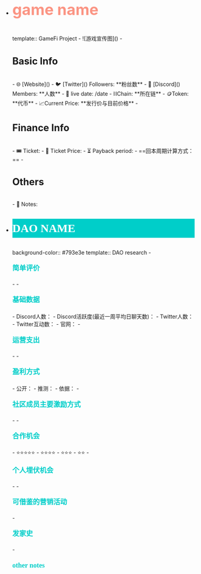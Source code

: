 - <p style="font-size:40px; color:#FB9483; font-weight:bold;line-height:50px">game name</p>
  template:: GameFi Project
	- ![游戏宣传图]()
	- <p style="font-size:25px; font-weight:bold; line-height:50px">Basic Info</P>
		- 🌐 [Website]()
		- 🐦 [Twitter]() Followers: **粉丝数**
		- 🔷 [Discord]() Members: **人数**
		- 📅 live date: /date
		- ⛓️Chain: **所在链**
		- 🪙Token: **代币**
		- 📈Current Price: **发行价与目前价格**
	- <p style="font-size:25px; font-weight:bold; line-height:50px">Finance Info</P>
		- 🎟️ Ticket:
		- 💸 Ticket Price:
		- ⏳ Payback period:
			- ==回本周期计算方式：==
	- <p style="font-size:25px; font-weight:bold; line-height:50px">Others</P>
		- 📝 Notes:
- <p style="color:#FFFFFF; font-size:30px; font-family:SourceHanSansCN-Regular; font-weight:bold; line-height:50px; background:#00cec9"> DAO NAME</p>
  background-color:: #793e3e
  template:: DAO research
	- <p style="color:#00cec9; font-size:18px; font-family:SourceHanSansCN-Regular; font-weight:bold; line-height:30px">简单评价</p>
		-
	- <p style="color:#00cec9; font-size:18px; font-family:SourceHanSansCN-Regular; font-weight:bold; line-height:30px">基础数据</p>
		- Discord人数：
		- Discord活跃度(最近一周平均日聊天数)：
		- Twitter人数：
		- Twitter互动数：
		- 官网：
	- <p style="color:#00cec9; font-size:18px; font-family:SourceHanSansCN-Regular; font-weight:bold; line-height:30px">运营支出</p>
		-
	- <p style="color:#00cec9; font-size:18px; font-family:SourceHanSansCN-Regular; font-weight:bold; line-height:30px">盈利方式</p>
		- 公开：
		- 推测：
			- 依据：
	- <p style="color:#00cec9; font-size:18px; font-family:SourceHanSansCN-Regular; font-weight:bold; line-height:30px">社区成员主要激励方式</p>
		-
	- <p style="color:#00cec9; font-size:18px; font-family:SourceHanSansCN-Regular; font-weight:bold; line-height:30px">合作机会</p>
		- ⭐⭐⭐⭐⭐
		- ⭐⭐⭐⭐
		- ⭐⭐⭐
		- ⭐⭐
	- <p style="color:#00cec9; font-size:18px; font-family:SourceHanSansCN-Regular; font-weight:bold; line-height:30px">个人埋伏机会</p>
		-
	- <p style="color:#00cec9; font-size:18px; font-family:SourceHanSansCN-Regular; font-weight:bold; line-height:30px">可借鉴的营销活动</p>
	- <p style="color:#00cec9; font-size:18px; font-family:SourceHanSansCN-Regular; font-weight:bold; line-height:30px">发家史</p>
	- <p style="color:#00cec9; font-size:18px; font-family:SourceHanSansCN-Regular; font-weight:bold; line-height:30px">other notes</p>